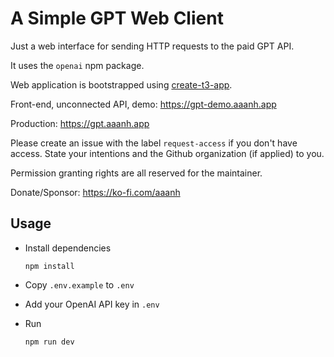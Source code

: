 # A Simple GPT Web Client

Just a web interface for sending HTTP requests to the paid GPT API.

It uses the `openai` npm package.

Web application is bootstrapped using [create-t3-app](https://github.com/t3-oss/create-t3-app).

Front-end, unconnected API, demo: <https://gpt-demo.aaanh.app>

Production: <https://gpt.aaanh.app>

Please create an issue with the label `request-access` if you don't have access. State your intentions and the Github organization (if applied) to you.

Permission granting rights are all reserved for the maintainer.

Donate/Sponsor: <https://ko-fi.com/aaanh>

## Usage

- Install dependencies

  ```
  npm install
  ```

- Copy `.env.example` to `.env`

- Add your OpenAI API key in `.env`

- Run

  ```
  npm run dev
  ```
